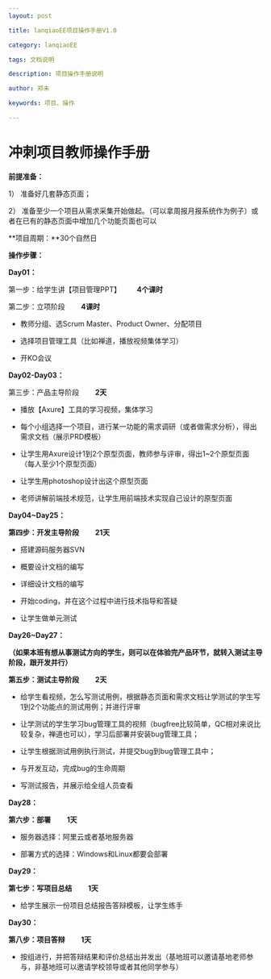 ```yaml
---
layout: post

title: lanqiaoEE项目操作手册V1.0

category: lanqiaoEE

tags: 文档说明

description: 项目操作手册说明

author: 郑未

keywords: 项目、操作

---
```


# 冲刺项目教师操作手册

**前提准备：**

1）	准备好几套静态页面；

2）	准备至少一个项目从需求采集开始做起。（可以拿周报月报系统作为例子）或者在已有的静态页面中增加几个功能页面也可以

**项目周期：**30个自然日

**操作步骤：**

**Day01：**

第一步：给学生讲【项目管理PPT】	　　**4个课时**

第二步：立项阶段			　　**4课时**

* 教师分组、选Scrum Master、Product Owner、分配项目

* 选择项目管理工具（比如禅道，播放视频集体学习）

* 开KO会议

**Day02-Day03：**

第三步：产品主导阶段				　　**2天**

* 播放【Axure】工具的学习视频，集体学习

* 每个小组选择一个项目，进行某一功能的需求调研（或者做需求分析），得出需求文档（展示PRD模板）

* 让学生用Axure设计1到2个原型页面，教师参与评审，得出1~2个原型页面（每人至少1个原型页面）

* 让学生用photoshop设计出这个原型页面

* 老师讲解前端技术规范，让学生用前端技术实现自己设计的原型页面

**Day04~Day25：**

**第四步：开发主导阶段**							　　**21天**

* 搭建源码服务器SVN

* 概要设计文档的编写

* 详细设计文档的编写

* 开始coding，并在这个过程中进行技术指导和答疑

* 让学生做单元测试

**Day26~Day27：**

**（如果本班有想从事测试方向的学生，则可以在体验完产品环节，就转入测试主导阶段，跟开发并行）**

**第五步：测试主导阶段**						　　**2天**

* 给学生看视频，怎么写测试用例，根据静态页面和需求文档让学测试的学生写1到2个功能点的测试用例；并进行评审

* 让学测试的学生学习bug管理工具的视频（bugfree比较简单，QC相对来说比较复杂，禅道也可以），学习后部署并安装bug管理工具；

* 让学生根据测试用例执行测试，并提交bug到bug管理工具中；

* 与开发互动，完成bug的生命周期

* 写测试报告，并展示给全组人员查看

**Day28：**

**第六步：部署**										　　**1天**
* 服务器选择：阿里云或者基地服务器

* 部署方式的选择：Windows和Linux都要会部署

**Day29：**

**第七步：写项目总结**								　　**1天**

* 给学生展示一份项目总结报告答辩模板，让学生练手

**Day30：**

**第八步：项目答辩**									　　**1天**

* 按组进行，并把答辩结果和评价总结出并发出（基地班可以邀请基地老师参与，非基地班可以邀请学校领导或者其他同学参与）



